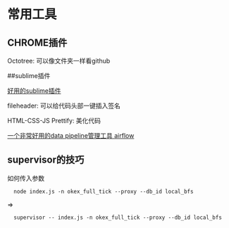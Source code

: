 # 常用工具


## CHROME插件
Octotree: 可以像文件夹一样看github



##sublime插件

[好用的sublime插件](http://www.jianshu.com/p/3cb5c6f2421c/)



fileheader: 可以给代码头部一键插入签名

HTML-CSS-JS Prettify: 美化代码


[一个非常好用的data pipeline管理工具 airflow](http://www.jianshu.com/p/59d69981658a)


## supervisor的技巧
如何传入参数
```shell 
  node index.js -n okex_full_tick --proxy --db_id local_bfs
```

=> 
```shell
  supervisor -- index.js -n okex_full_tick --proxy --db_id local_bfs
```
